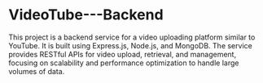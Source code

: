 # VideoTube---Backend
This project is a backend service for a video uploading platform similar to YouTube. It is built using Express.js, Node.js, and MongoDB. The service provides RESTful APIs for video upload, retrieval, and management, focusing on scalability and performance optimization to handle large volumes of data.
